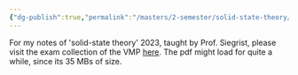 ```yaml
---
{"dg-publish":true,"permalink":"/masters/2-semester/solid-state-theory/solid-state-theory-notes/","updated":"2025-01-18T16:17:24.996+01:00"}
---
```


For my notes of 'solid-state theory' 2023, taught by Prof. Siegrist, please visit the exam collection of the VMP [here](https://exams.vmp.ethz.ch/user/mkoeberlin/document/notes2023). The pdf might load for quite a while, since its 35 MBs of size.